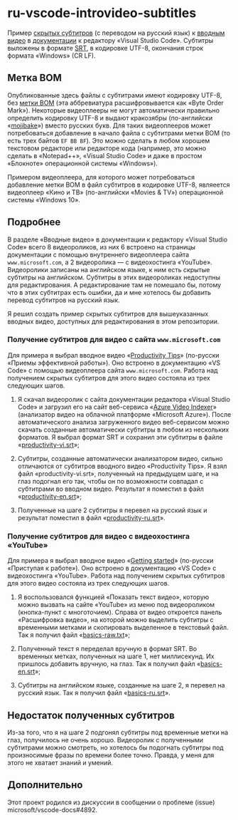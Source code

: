 # ru-vscode-introvideo-subtitles
Пример [скрытых субтитров](https://ru.wikipedia.org/wiki/Скрытые_субтитры) (с переводом на русский язык) к [вводным видео](https://code.visualstudio.com/docs/getstarted/introvideos) в [документации](https://code.visualstudio.com/docs) к редактору «Visual Studio Code». Субтитры выложены в формате [SRT](https://en.wikipedia.org/wiki/SubRip#SubRip_file_format), в кодировке UTF-8, окончания строк формата «Windows» (CR LF).

## Метка BOM

Опубликованные здесь файлы с субтитрами имеют кодировку UTF-8, без [метки BOM](https://ru.wikipedia.org/wiki/Маркер_последовательности_байтов) (эта аббревиатура расшифровывается как «Byte Order Mark»). Некоторые видеоплееры не могут автоматически правильно определить кодировку UTF-8 и выдают кракозябры (по-английски «[mojibake](https://en.wikipedia.org/wiki/Mojibake)») вместо русских букв. Для таких видеоплееров может потребоваться добавление в начало файла с субтитрами метки BOM (то есть трех байтов `EF BB BF`). Это можно сделать в любом хорошем текстовом редакторе или редакторе кода (например, это можно сделать в «Notepad++», «Visual Studio Code» и даже в простом «Блокноте» операционной системы «Windows»).

Примером видеоплеера, для которого может потребоваться добавление метки BOM в файл субтитров в кодировке UTF-8, являеется видеоплеер «Кино и ТВ» (по-английски «Movies & TV») операционной системы «Windows 10».

## Подробнее
В разделе «Вводные видео» в документации к редактору «Visual Studio Code» всего 8&nbsp;видеороликов, из них 6&nbsp;встроено на страницы документации с помощью внутреннего видеоплеера сайта `www.microsoft.com`, а 2&nbsp;видеоролика&nbsp;— с видеохостинга «YouTube». Видеоролики записаны на английском языке, к ним есть скрытые субтитры на английском. Субтитры в этих видеороликах недоступны для редактирования. А редактирование там не помешало бы, потому что в этих субтитрах есть ошибки, да и мне хотелось бы добавить перевод субтитров на русский язык.

Я решил создать пример скрытых субтитров для вышеуказанных вводных видео, доступных для редактирования в этом репозитории.

### Получение субтитров для видео с сайта `www.microsoft.com`

Для примера я выбрал вводное видео «[Productivity Tips](https://code.visualstudio.com/docs/introvideos/productivity)» (по-русски «Приемы эффективной работы»). Оно встроено в документацию «VS Code» с помощью видеоплеера сайта `www.microsoft.com`. Работа над получением скрытых субтитров для этого видео состояла из трех следующих шагов.

1. Я скачал видеоролик с сайта документации редактора «Visual Studio Code» и загрузил его на сайт веб-сервиса «[Azure Video Indexer](https://www.videoindexer.ai/)» (анализатор видео на облачной платформе «Microsoft Azure»). После автоматического анализа загруженного видео веб-сервисом можно скачать созданные автоматически субтитры в любом из нескольких форматов. Я выбрал формат SRT и сохранил эти субтитры в файле «[productivity-vi.srt](productivity-vi.srt)»;

2. Субтитры, созданные автоматически анализатором видео, сильно отличаются от субтитров вводного видео «Productivity Tips». Я взял файл «productivity-vi.srt», полученный на предыдущем шаге, и на глаз подогнал его так, чтобы он по возможности совпадал с субтитрами во вводном видео. Результат я поместил в файл «[productivity-en.srt](productivity-en.srt)»;

3. Полученные на шаге 2 субтитры я перевел на русский язык и результат поместил в файл «[productivity-ru.srt](productivity-ru.srt)».

### Получение субтитров для видео с видеохостинга «YouTube»

Для примера я выбрал вводное видео «[Getting started](https://code.visualstudio.com/docs/introvideos/basics)» (по-русски «Приступая к работе»). Оно встроено в документацию «VS Code» с видеохостинга «YouTube». Работа над получением скрытых субтитров для этого видео состояла из трех следующих шагов.

1. Я воспользовался функцией «Показать текст видео», которую можно вызвать на сайте «YouTube» из меню под видеороликом (кнопка-пункт с многоточием). Справа от видео откроется панель «Расшифровка видео», на которой можно выделить субтитры с временными метками и скопировать выделенное в текстовый файл. Так я получил файл «[basics-raw.txt](basics-raw.txt)»;

2. Полученный текст я переделал вручную в формат SRT. Во временных метках, полученных на шаге 1, нет миллисекунд. Их пришлось добавить вручную, на глаз. Так я получил файл «[basics-en.srt](basics-en.srt)»;

3. Субтитры на английском языке, созданные на шаге 2, я перевел на русский язык. Так я получил файл «[basics-ru.srt](basics-ru.srt)».

## Недостаток полученных субтитров
Из-за того, что я на шаге 2 подгонял субтитры под временные метки на глаз, получилось не очень хорошо. Видеоролик с полученными субтитрами можно смотреть, но хотелось бы подогнать субтитры под произносимые фразы по времени более точно. Правда, у меня для этого не хватает знаний и умений.

## Дополнительно
Этот проект родился из дискуссии в сообщении о проблеме (issue) microsoft/vscode-docs#4892.
